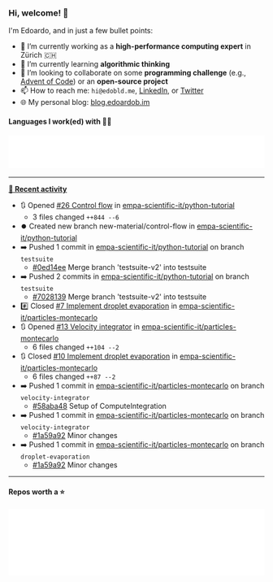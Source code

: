 ### Hi, welcome! 👋 

I'm Edoardo, and in just a few bullet points:

- 🔭 I’m currently working as a **high-performance computing expert** in Zürich 🇨🇭
- 🌱 I’m currently learning **algorithmic thinking**
- 👯 I’m looking to collaborate on some **programming challenge** (e.g., [Advent of Code](https://github.com/edoardob90/aoc2022)) or an **open-source project**
- 📫 How to reach me: `hi@edobld.me`, [LinkedIn](https://linkedin.com/in/edobld), or [Twitter](https://twitter.com/eadweard90)
- 🌐 My personal blog: [blog.edoardob.im](https://blog.edoardob.im)

#### Languages I work(ed) with 👨‍💻

<img src="https://github.com/edoardob90/edoardob90/blob/main/.cache/languages.svg">

---

**[📰 Recent activity](https://github.com/edoardob90)**
* 🔃 Opened [#26 Control flow](https://github.com/empa-scientific-it/python-tutorial/pull/26) in [empa-scientific-it/python-tutorial](https://github.com/empa-scientific-it/python-tutorial)
  * 3 files changed `++844 --6`
* ⏺️ Created new branch new-material/control-flow in [empa-scientific-it/python-tutorial](https://github.com/empa-scientific-it/python-tutorial)
* ➡️ Pushed 1 commit in [empa-scientific-it/python-tutorial](https://github.com/empa-scientific-it/python-tutorial) on branch `testsuite`
  * [#0ed14ee](https://github.com/empa-scientific-it/python-tutorial/commit/0ed14ee) Merge branch &#39;testsuite-v2&#39; into testsuite
* ➡️ Pushed 2 commits in [empa-scientific-it/python-tutorial](https://github.com/empa-scientific-it/python-tutorial) on branch `testsuite`
  * [#7028139](https://github.com/empa-scientific-it/python-tutorial/commit/7028139) Merge branch &#39;testsuite-v2&#39; into testsuite
* #️⃣ Closed [#7 Implement droplet evaporation](https://github.com/empa-scientific-it/particles-montecarlo/issues/7) in [empa-scientific-it/particles-montecarlo](https://github.com/empa-scientific-it/particles-montecarlo)
* 🔃 Opened [#13 Velocity integrator](https://github.com/empa-scientific-it/particles-montecarlo/pull/13) in [empa-scientific-it/particles-montecarlo](https://github.com/empa-scientific-it/particles-montecarlo)
  * 6 files changed `++104 --2`
* 🔃 Closed [#10 Implement droplet evaporation](https://github.com/empa-scientific-it/particles-montecarlo/pull/10) in [empa-scientific-it/particles-montecarlo](https://github.com/empa-scientific-it/particles-montecarlo)
  * 6 files changed `++87 --2`
* ➡️ Pushed 1 commit in [empa-scientific-it/particles-montecarlo](https://github.com/empa-scientific-it/particles-montecarlo) on branch `velocity-integrator`
  * [#58aba48](https://github.com/empa-scientific-it/particles-montecarlo/commit/58aba48) Setup of ComputeIntegration
* ➡️ Pushed 1 commit in [empa-scientific-it/particles-montecarlo](https://github.com/empa-scientific-it/particles-montecarlo) on branch `velocity-integrator`
  * [#1a59a92](https://github.com/empa-scientific-it/particles-montecarlo/commit/1a59a92) Minor changes
* ➡️ Pushed 1 commit in [empa-scientific-it/particles-montecarlo](https://github.com/empa-scientific-it/particles-montecarlo) on branch `droplet-evaporation`
  * [#1a59a92](https://github.com/empa-scientific-it/particles-montecarlo/commit/1a59a92) Minor changes


---

#### Repos worth a ⭐

<img src="https://github.com/edoardob90/edoardob90/blob/main/.cache/stars.svg">

<!--
- ⚡ Fun fact: ...
- 🤔 I’m looking for help with ...
- 💬 Ask me about ...
-->
